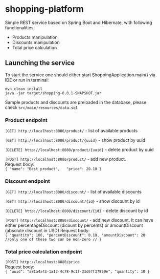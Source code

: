 # shopping-platform

Simple REST service based on Spring Boot and Hibernate, with following functionalities:

* Products manipulation
* Discounts manipulation
* Total price calculation

## Launching the service

To start the service one should either start ShoppingApplication.main() via IDE or run in terminal:

```
mvn clean install
java -jar target/shopping-0.0.1-SNAPSHOT.jar
```

Sample products and discounts are preloaded in the database, please check `src/main/resources/data.sql`
### Product endpoint

```[GET] http://localhost:8080/product/``` - list of available products

```[GET] http://localhost:8080/product/{uuid}``` - show product by uuid

```[DELETE] http://localhost:8080/product/{uuid}``` - delete product by uuid

```[POST] http://localhost:8080/product/``` - add new product.  
Request body:  
``{
"name": "Best product",  
"price": 20.10
}
``

### Discount endpoint

```[GET] http://localhost:8080/discount/``` - list of available discounts

```[GET] http://localhost:8080/discount/{id}``` - show discount by id

```[DELETE] http://localhost:8080/discount/{id}``` - delete discount by id

```[POST] http://localhost:8080/discount/``` - add new discount.
It can have either percentageDiscount (dicount by percents) or amountDiscount (absolute discount in USD)
Request body:  
``{
"quantity": 100,
"percentDiscount": 0.10,
"amountDiscount": 20 //only one of these two can be non-zero //
}
``

### Total price calculation endpoint

```[POST] http://localhost:8080/price```  
Request body:  
``{
"uuid": "a81a4a43-1a12-4c78-9c1f-31d67f37859e",
"quantity": 10
}``
